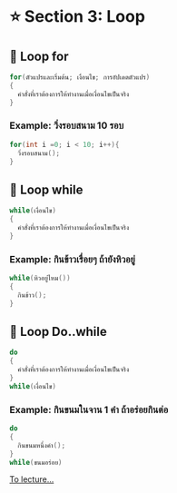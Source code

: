 # :star: Section 3: Loop

## :arrows_counterclockwise: Loop for
```c
for(ตัวแปรและเริ่มต้น; เงื่อนไข; การอัปเดตตัวแปร)
{
  คำสั่งที่เราต้องการให้ทำงานเมื่อเงื่อนไขเป็นจริง
}
```

### Example: วิ่งรอบสนาม 10 รอบ
```c
for(int i =0; i < 10; i++){
  วิ่งรอบสนาม();
}
```


## :arrows_counterclockwise: Loop while
```c
while(เงื่อนไข)
{
  คำสั่งที่เราต้องการให้ทำงานเมื่อเงื่อนไขเป็นจริง
}
```

### Example: กินข้าวเรื่อยๆ ถ้ายังหิวอยู่
```c
while(หิวอยู่ไหม())
{
  กินข้าว();
}
```
## :arrows_counterclockwise: Loop Do..while
```c
do
{
  คำสั่งที่เราต้องการให้ทำงานเมื่อเงื่อนไขเป็นจริง
}
while(เงื่อนไข)
```

### Example: กินขนมในจาน 1 คำ ถ้าอร่อยกินต่อ
```c
do
{
  กินขนมหนึ่งคำ();
}
while(ขนมอร่อย)
```

[To lecture...](https://github.com/ZeroHX/C-Learning/tree/master/sec3)

